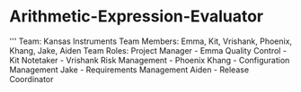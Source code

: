 # Arithmetic-Expression-Evaluator

'''
Team: Kansas Instruments
Team Members: Emma, Kit, Vrishank, Phoenix, Khang, Jake, Aiden
Team Roles:
  Project Manager - Emma
  Quality Control - Kit
  Notetaker - Vrishank
  Risk Management - Phoenix
  Khang - Configuration Management
  Jake - Requirements Management
  Aiden - Release Coordinator

